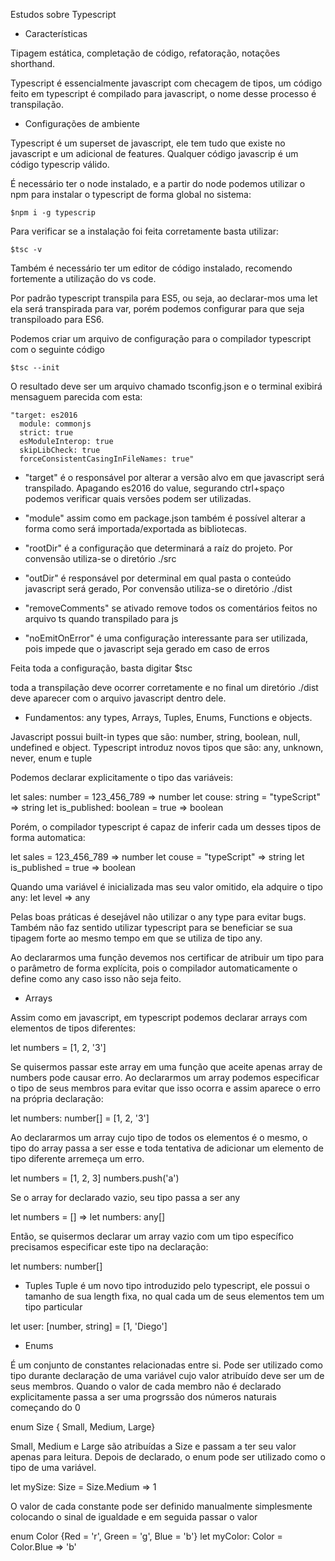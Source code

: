 Estudos sobre Typescript

- Características


Tipagem estática, completação de código, refatoração, notações shorthand.

Typescript é essencialmente javascript com checagem de tipos, um código feito em typescript é compilado para javascript, o nome desse processo é transpilação.

- Configurações de ambiente

Typescript é um superset de javascript, ele tem tudo que existe no javascript e um adicional de features. Qualquer código javascrip é um código typescrip válido.

É necessário ter o node instalado, e a partir do node podemos utilizar o npm para instalar o typescript de forma global no sistema:

```$npm i -g typescrip```

Para verificar se a instalação foi feita corretamente basta utilizar:

```$tsc -v```

Também é necessário ter um editor de código instalado, recomendo fortemente a utilização do vs code.

Por padrão typescript transpila para ES5, ou seja, ao declarar-mos uma let ela será transpirada para var, porém podemos configurar para que seja transpiloado para ES6.

Podemos criar um arquivo de configuração para o compilador typescript com o seguinte código

```$tsc --init```

O resultado deve ser um arquivo chamado tsconfig.json e o terminal exibirá mensaguem parecida com esta:

```
"target: es2016
  module: commonjs
  strict: true
  esModuleInterop: true
  skipLibCheck: true
  forceConsistentCasingInFileNames: true"
  ```

- "target" é o responsável por alterar a versão alvo em que javascript será transpilado. Apagando es2016 do value, segurando ctrl+spaço podemos verificar quais versões podem ser utilizadas.

- "module" assim como em package.json também é possível alterar a forma como será importada/exportada as bibliotecas.

- "rootDir" é a configuração que determinará a raíz do projeto. Por convensão utiliza-se o diretório ./src

- "outDir" é responsável por determinal em qual pasta o conteúdo javascript será gerado, Por convensão utiliza-se o diretório ./dist

- "removeComments" se ativado remove todos os comentários feitos no arquivo ts quando transpilado para js

- "noEmitOnError" é uma configuração interessante para ser utilizada, pois impede que o javascript seja gerado em caso de erros

Feita toda a configuração, basta digitar
$tsc

toda a transpilação deve ocorrer corretamente e no final um diretório ./dist deve aparecer com o arquivo javascript dentro dele.

- Fundamentos: any types, Arrays, Tuples, Enums, Functions e objects.

Javascript possui built-in types que são: number, string, boolean, null, undefined e object.
Typescript introduz novos tipos que são: any, unknown, never, enum e tuple

Podemos declarar explicitamente o tipo das variáveis:

let sales: number = 123_456_789 => number
let couse: string = "typeScript" => string
let is_published: boolean = true => boolean

Porém, o compilador typescript é capaz de inferir cada um desses tipos de forma automatica:

let sales = 123_456_789 => number
let couse = "typeScript" => string
let is_published = true => boolean

Quando uma variável é inicializada mas seu valor omitido, ela adquire o tipo any:
let level => any

Pelas boas práticas é desejável não utilizar o any type para evitar bugs. Também não faz sentido utilizar typescript para se beneficiar se sua tipagem forte ao mesmo tempo em que se utiliza de tipo any.

Ao declararmos uma função devemos nos certificar de atribuir um tipo para o parâmetro de forma explícita, pois o compilador automaticamente o define como any caso isso não seja feito.

- Arrays

Assim como em javascript, em typescript podemos declarar arrays com elementos de tipos diferentes:

let numbers = [1, 2, '3']

Se quisermos passar este array em uma função que aceite apenas array de numbers pode causar erro.
Ao declararmos um array podemos especificar o tipo de seus membros para evitar que isso ocorra e assim aparece o erro na própria declaração:

let numbers: number[] = [1, 2, '3']

Ao declararmos um array cujo tipo de todos os elementos é o mesmo, o tipo do array passa a ser esse e toda tentativa de adicionar um elemento de tipo diferente arremeça um erro.

let numbers = [1, 2, 3]
numbers.push('a')

Se o array for declarado vazio, seu tipo passa a ser any

let numbers = [] => let numbers: any[]

Então, se quisermos declarar um array vazio com um tipo específico precisamos especificar este tipo na declaração:

let numbers: number[]

- Tuples
Tuple é um novo tipo introduzido pelo typescript, ele possui o tamanho de sua length fixa, no qual cada um de seus elementos tem um tipo particular

let user: [number, string] = [1, 'Diego']

- Enums

 É um conjunto de constantes relacionadas entre si. Pode ser utilizado como tipo durante declaração de uma variável cujo valor atribuído deve ser um de seus membros. Quando o valor de cada membro não é declarado explicitamente passa a ser uma progrssão dos números naturais começando do 0

enum Size { Small, Medium, Large}

Small, Medium e Large são atribuídas a Size e passam a ter seu valor apenas para leitura. Depois de declarado, o enum pode ser utilizado como o tipo de uma variável.

let mySize: Size = Size.Medium => 1

O valor de cada constante pode ser definido manualmente simplesmente colocando o sinal de igualdade e em seguida passar o valor

enum Color {Red = 'r', Green = 'g', Blue = 'b'}
let myColor: Color = Color.Blue => 'b'

